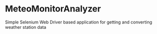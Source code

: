 # MeteoMonitorAnalyzer
Simple Selenium Web Driver based application for getting and converting weather station data 
